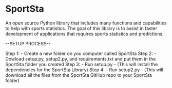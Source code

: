 # SportSta
An open source Python library that includes many functions and capabilities to help with sports statistics. The goal of this library is to assist in faster development of applications that requires sports statistics and predictions. 


--SETUP PROCESS--

Step 1:
      - Create a new folder on you computer called SportSta
Step 2:
      - Dowload setup.py, setup2.py, and requirements.txt and put them in the SportSta folder you created
Step 3: 
      - Run setup.py
      - (This will install the dependencies for the SportSta Library)
Step 4:
      - Run setup2.py
      - (This will download all the files from the SportSta GitHub repo to your SportSta folder)
